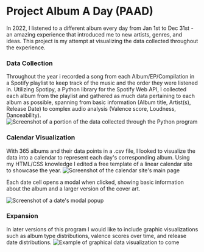 # Project Album A Day (PAAD)

In 2022, I listened to a different album every day from Jan 1st to Dec 31st - an amazing experience that introduced me to new artists, genres, and ideas. This project is my attempt at visualizing the data collected throughout the experience. 

### Data Collection
Throughout the year i recorded a song from each Album/EP/Compilation in a Spotify playlist to keep track of the music and the order they were listened in. Utilizing Spotipy, a Python library for the Spotify Web API, I collected each album from the playlist and gathered as much data pertaining to each album as possible, spanning from basic information (Album title, Artist(s), Release Date) to complex audio analysis (Valence score, Loudness, Danceability). 
![Screenshot of a portion of the data collected through the Python program](https://i.imgur.com/0pKJmdE.png)
### Calendar Visualization
With 365 albums and their data points in a .csv file, I looked to visualize the data into a calendar to represent each day's corresponding album. Using my HTML/CSS knowledge I edited a free template of a linear calendar site to showcase the year.
![Screenshot of the calendar site's main page](https://i.imgur.com/aN9IisR.png)

Each date cell opens a modal when clicked, showing basic information about the album and a larger version of the cover art.

![Screenshot of a date's modal popup](https://i.imgur.com/sKNNKJT.png)

### Expansion
In later versions of this program I would like to include graphic visualizations such as album type distributions, valence scores over time, and release date distributions.
![Example of graphical data visualization to come](https://i.imgur.com/KuuxHgr.png)
